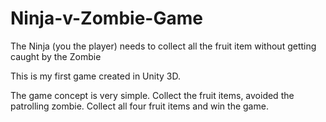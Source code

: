 # Ninja-v-Zombie-Game
The Ninja (you the player) needs to collect all the fruit item without getting caught by the Zombie

This is my first game created in Unity 3D.

The game concept is very simple. Collect the fruit items, avoided the patrolling zombie. Collect all four fruit items and win the game. 

